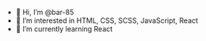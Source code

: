 - 👋 Hi, I’m @bar-85
- 👀 I’m interested in HTML, CSS, SCSS, JavaScript, React
- 🌱 I’m currently learning React

 

<!---
bar-85/bar-85 is a ✨ special ✨ repository because its `README.md` (this file) appears on your GitHub profile.
You can click the Preview link to take a look at your changes.
--->

